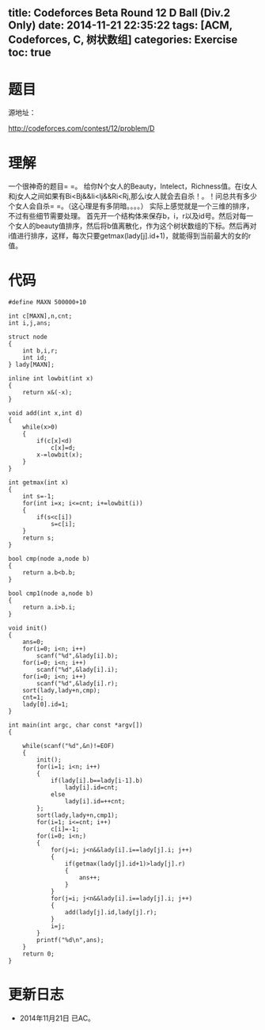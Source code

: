 title: Codeforces Beta Round 12 D Ball (Div.2 Only)
date: 2014-11-21 22:35:22
tags: [ACM, Codeforces, C, 树状数组]
categories: Exercise
toc: true
---
# 题目	
源地址：

http://codeforces.com/contest/12/problem/D

# 理解
一个很神奇的题目= =。
给你N个女人的Beauty，Intelect，Richness值。在i女人和j女人之间如果有Bi<Bj&&Ii<Ij&&Ri<Rj,那么i女人就会去自杀！。！问总共有多少个女人会自杀= =。（这心理是有多阴暗。。。。）
实际上感觉就是一个三维的排序，不过有些细节需要处理。
首先开一个结构体来保存b，i，r以及id号。然后对每一个女人的beauty值排序，然后将b值离散化，作为这个树状数组的下标。然后再对i值进行排序，这样，每次只要getmax(lady[j].id+1)，就能得到当前最大的女的r值。

<!-- more -->

# 代码
```
#define MAXN 500000+10

int c[MAXN],n,cnt;
int i,j,ans;

struct node
{
    int b,i,r;
    int id;
} lady[MAXN];

inline int lowbit(int x)
{
    return x&(-x);
}

void add(int x,int d)
{
    while(x>0)
    {
        if(c[x]<d)
            c[x]=d;
        x-=lowbit(x);
    }
}

int getmax(int x)
{
    int s=-1;
    for(int i=x; i<=cnt; i+=lowbit(i))
    {
        if(s<c[i])
            s=c[i];
    }
    return s;
}

bool cmp(node a,node b)
{
    return a.b<b.b;
}

bool cmp1(node a,node b)
{
    return a.i>b.i;
}

void init()
{
    ans=0;
    for(i=0; i<n; i++)
        scanf("%d",&lady[i].b);
    for(i=0; i<n; i++)
        scanf("%d",&lady[i].i);
    for(i=0; i<n; i++)
        scanf("%d",&lady[i].r);
    sort(lady,lady+n,cmp);
    cnt=1;
    lady[0].id=1;
}

int main(int argc, char const *argv[])
{

    while(scanf("%d",&n)!=EOF)
    {
        init();
        for(i=1; i<n; i++)
        {
            if(lady[i].b==lady[i-1].b)
                lady[i].id=cnt;
            else
                lady[i].id=++cnt;
        };
        sort(lady,lady+n,cmp1);
        for(i=1; i<=cnt; i++)
            c[i]=-1;
        for(i=0; i<n;)
        {
            for(j=i; j<n&&lady[i].i==lady[j].i; j++)
            {
                if(getmax(lady[j].id+1)>lady[j].r)
                {
                    ans++;
                }
            }
            for(j=i; j<n&&lady[i].i==lady[j].i; j++)
            {
                add(lady[j].id,lady[j].r);
            }
            i=j;
        }
        printf("%d\n",ans);
    }
    return 0;
}
```
# 更新日志
- 2014年11月21日 已AC。